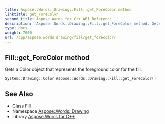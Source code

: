 ```yaml
---
title: Aspose::Words::Drawing::Fill::get_ForeColor method
linktitle: get_ForeColor
second_title: Aspose.Words for C++ API Reference
description: 'Aspose::Words::Drawing::Fill::get_ForeColor method. Gets a Color object that represents the foreground color for the fill in C++.'
type: docs
weight: 7000
url: /cpp/aspose.words.drawing/fill/get_forecolor/
---
```

## Fill::get_ForeColor method


Gets a Color object that represents the foreground color for the fill.

```cpp
System::Drawing::Color Aspose::Words::Drawing::Fill::get_ForeColor()
```

## See Also

* Class [Fill](../)
* Namespace [Aspose::Words::Drawing](../../)
* Library [Aspose.Words for C++](../../../)
